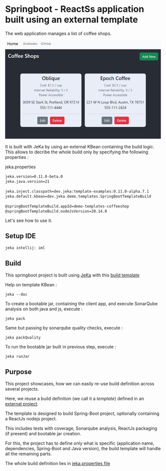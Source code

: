 # Springboot - ReactSs application built using an external template

The web application manages a list of coffee shops.

![img.png](screenshot.png)

It is built with JeKa by using an external KBean containing the build logic.
This allows to decribe the whole build only by specifying the following properties :

jeka.properties
``` 
jeka.version=0.11.0-beta.0
jeka.java.version=21

jeka.inject.classpath=dev.jeka:template-examples:0.11.0-alpha.7.1
jeka.default.kbean=dev.jeka.demo.templates.SpringBootTemplateBuild

@springBootTemplateBuild.appId=demo-templates-coffeeshop
@springBootTemplateBuild.nodeJsVersion=20.14.0
```

Let's see how to use it.

## Setup IDE

```shell
jeka intellij: iml
```

## Build

This springboot project is built using [JeKa](https://jeka.dev) with this [build template](https://github.com/jeka-dev/demo-build-templates/blob/master/src/dev/jeka/demo/templates/SpringBootTemplateBuild.java)

Help on template KBean :
```shell
jeka --doc
```

To create a bootable jar, containing the client app, and execute SonarQube analysis on both java and js, execute :
```shell
jeka pack
```

Same but passing by sonarqube quality checks, execute :
```shell
jeka packQuality
```

To run the bootable jar built in previous step, execute :
```shell
jeka runJar
```


## Purpose

This project showcases, how we can easily re-use build definition across several projects.

Here, we reuse a build definition (we call it a *template*) defined in an [external project](https://github.com/jeka-dev/demo-build-templates/blob/master/src/dev/jeka/demo/templates/SpringBootTemplateBuild.java).

The template is designed to build Spring-Boot project, optionally containing a ReactJs nodejs project.

This includes tests with coverage, Sonarqube analysis, ReactJs packaging (if present) and bootable jar creation.

For this, the project has to define only what is specific (application name, dependencies, Spring-Boot and Java version),
the build template will handle all the remaining parts.

The whole build definition lies in [jeka.properties file](jeka.properties) 


